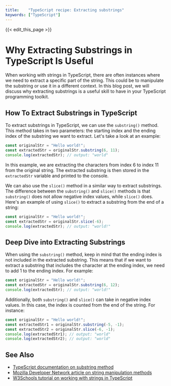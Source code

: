```yaml
---
title:    "TypeScript recipe: Extracting substrings"
keywords: ["TypeScript"]
---
```


{{< edit_this_page >}}

# Why Extracting Substrings in TypeScript Is Useful

When working with strings in TypeScript, there are often instances where we need to extract a specific part of the string. This could be to manipulate the substring or use it in a different context. In this blog post, we will discuss why extracting substrings is a useful skill to have in your TypeScript programming toolkit.

## How To Extract Substrings in TypeScript

To extract substrings in TypeScript, we can use the `substring()` method. This method takes in two parameters: the starting index and the ending index of the substring we want to extract. Let's take a look at an example:

```TypeScript
const originalStr = "Hello world!";
const extractedStr = originalStr.substring(6, 11);
console.log(extractedStr); // output: "world"
```
In this example, we are extracting the characters from index 6 to index 11 from the original string. The extracted substring is then stored in the `extractedStr` variable and printed to the console.

We can also use the `slice()` method in a similar way to extract substrings. The difference between the `substring()` and `slice()` methods is that `substring()` does not allow negative index values, while `slice()` does. Here's an example of using `slice()` to extract a substring from the end of a string:

```TypeScript
const originalStr = "Hello world!";
const extractedStr = originalStr.slice(-6);
console.log(extractedStr); // output: "world!"
```

## Deep Dive into Extracting Substrings

When using the `substring()` method, keep in mind that the ending index is not included in the extracted substring. This means that if we want to extract a substring that includes the character at the ending index, we need to add 1 to the ending index. For example:

```TypeScript
const originalStr = "Hello world!";
const extractedStr = originalStr.substring(6, 12);
console.log(extractedStr); // output: "world!"
```

Additionally, both `substring()` and `slice()` can take in negative index values. In this case, the index is counted from the end of the string. For instance:

```TypeScript
const originalStr = "Hello world!";
const extractedStr1 = originalStr.substring(-5, -1);
const extractedStr2 = originalStr.slice(-6, -1);
console.log(extractedStr1); // output: "world"
console.log(extractedStr2); // output: "world"
```

## See Also

- [TypeScript documentation on substring method](https://www.typescriptlang.org/docs/handbook/release-notes/typescript-2-3.html#working-with-strings)
- [Mozilla Developer Network article on string manipulation methods](https://developer.mozilla.org/en-US/docs/Web/JavaScript/Reference/Global_Objects/String#escape_notation)
- [W3Schools tutorial on working with strings in TypeScript](https://www.w3schools.com/jsref/jsref_obj_string.asp)